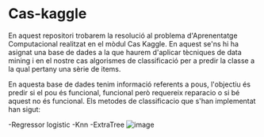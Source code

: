 # Cas-kaggle

En aquest repositori trobarem la resolució al problema d'Aprenentatge Computacional realitzat en el mòdul Cas Kaggle. En aquest se'ns hi ha asignat una base de dades a la que haurem d'aplicar tècniques de data mining i en el nostre cas algorismes de classificació per a predir la classe a la qual pertany una sèrie de items.

En aquesta base de dades tenim informació referents a pous, l'objectiu és predir si el pou és funcional, funcional però requereix reparacio o si bé aquest no és funcional.
Els metodes de classificacio que s'han implementat han sigut:

 -Regressor logistic
 -Knn
 -ExtraTree
![image](https://user-images.githubusercontent.com/65337879/145729159-5e417a6e-595e-42f1-a1c1-65587c1d9477.png)
